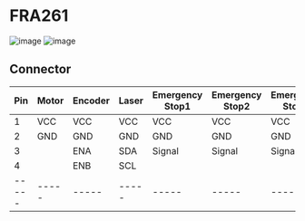 # FRA261
![image](https://media.discordapp.net/attachments/974688181205233695/1099328284547883079/image.png?width=1020&height=701)
![image](https://media.discordapp.net/attachments/974688181205233695/1099328576920236183/image.png?width=697&height=701)

## Connector

Pin  | Motor  |  Encoder | Laser | Emergency Stop1 | Emergency Stop2 | Emergency Stop3
----- | ----- | ----- | ----- | ----- | ----- | ----- |
1 | VCC | VCC | VCC | VCC | VCC | VCC |
2 | GND | GND | GND | GND | GND | GND |
3 |  | ENA | SDA | Signal | Signal | Signal |
4 |  | ENB | SCL |  |  |
----- | ----- | ----- | ----- | ----- | ----- | ----- |
